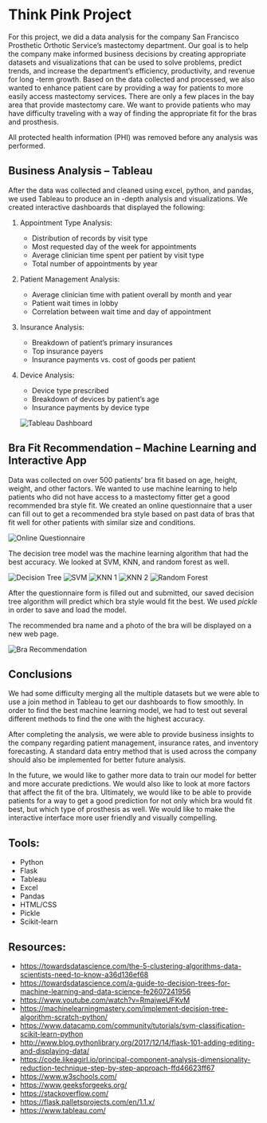 # Think Pink Project

For this project, we did a data analysis for the company San Francisco Prosthetic Orthotic Service’s mastectomy department. Our goal is to help the company make informed business decisions by creating appropriate datasets and visualizations that can be used to solve problems, predict trends, and increase the department’s efficiency, productivity, and revenue for long   -term growth. Based on the data collected and processed, we also wanted to enhance patient care by providing a way for patients to more easily access mastectomy services. There are only a few places in the bay area that provide mastectomy care. We want to provide patients who may have difficulty traveling with a way of finding the appropriate fit for the bras and prosthesis.

All protected health information (PHI) was removed before any analysis was performed.


## Business Analysis – Tableau

After the data was collected and cleaned using excel, python, and pandas, we used Tableau to produce an in   -depth analysis and visualizations. We created interactive dashboards that displayed the following:

1. Appointment Type Analysis:
   - Distribution of records by visit type
   - Most requested day of the week for appointments
   - Average clinician time spent per patient by visit type
   - Total number of appointments by year
2. Patient Management Analysis:
   - Average clinician time with patient overall by month and year
   - Patient wait times in lobby
   - Correlation between wait time and day of appointment
3. Insurance Analysis:
   - Breakdown of patient’s primary insurances
   - Top insurance payers
   - Insurance payments vs. cost of goods per patient
4. Device Analysis:
   - Device type prescribed
   - Breakdown of devices by patient’s age
   - Insurance payments by device type

   ![Tableau Dashboard](Main/Images/tableau_dashboard.JPG)


## Bra Fit Recommendation – Machine Learning and Interactive App

Data was collected on over 500 patients’ bra fit based on age, height, weight, and other factors. We wanted to use machine learning to help patients who did not have access to a mastectomy fitter get a good recommended bra style fit. We created an online questionnaire that a user can fill out to get a recommended bra style based on past data of bras that fit well for other patients with similar size and conditions. 

![Online Questionnaire](Main/Images/questionnaire.JPG)

The decision tree model was the machine learning algorithm that had the best accuracy. We looked at SVM, KNN, and random forest as well. 

![Decision Tree](Main/Images/Decision_Tree.png)
![SVM](Main/Images/SVM.png)
![KNN 1](Main/Images/KNN_1.png)
![KNN 2](Main/Images/KNN_2.png)
![Random Forest](Main/Images/Random_forest.png)

After the questionnaire form is filled out and submitted, our saved decision tree algorithm will predict which bra style would fit the best. We used *pickle* in order to save and load the model.

The recommended bra name and a photo of the bra will be displayed on a new web page.

![Bra Recommendation](Main/Images/recommendation.png)


## Conclusions

We had some difficulty merging all the multiple datasets but we were able to use a join method in Tableau to get our dashboards to flow smoothly. In order to find the best machine learning model, we had to test out several different methods to find the one with the highest accuracy. 

After completing the analysis, we were able to provide business insights to the company regarding patient management, insurance rates, and inventory forecasting. A standard data entry method that is used across the company should also be implemented for better future analysis.

In the future, we would like to gather more data to train our model for better and more accurate predictions. We would also like to look at more factors that affect the fit of the bra. Ultimately, we would like to be able to provide patients for a way to get a good prediction for not only which bra would fit best, but which type of prosthesis as well. We would like to make the interactive interface more user friendly and visually compelling.


## Tools:
- Python
- Flask
- Tableau
- Excel
- Pandas
- HTML/CSS
- Pickle
- Scikit-learn


## Resources:
- https://towardsdatascience.com/the-5-clustering-algorithms-data-scientists-need-to-know-a36d136ef68
- https://towardsdatascience.com/a-guide-to-decision-trees-for-machine-learning-and-data-science-fe2607241956 
- https://www.youtube.com/watch?v=RmajweUFKvM 
- https://machinelearningmastery.com/implement-decision-tree-algorithm-scratch-python/  
- https://www.datacamp.com/community/tutorials/svm-classification-scikit-learn-python 
- http://www.blog.pythonlibrary.org/2017/12/14/flask-101-adding-editing-and-displaying-data/
- https://code.likeagirl.io/principal-component-analysis-dimensionality-reduction-technique-step-by-step-approach-ffd46623ff67
- https://www.w3schools.com/
- https://www.geeksforgeeks.org/
- https://stackoverflow.com/
- https://flask.palletsprojects.com/en/1.1.x/
- https://www.tableau.com/







